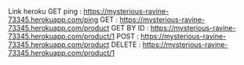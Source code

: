 Link heroku 
GET ping : https://mysterious-ravine-73345.herokuapp.com/ping
GET : https://mysterious-ravine-73345.herokuapp.com/product
GET BY ID : https://mysterious-ravine-73345.herokuapp.com/product/1
POST : https://mysterious-ravine-73345.herokuapp.com/product
DELETE : https://mysterious-ravine-73345.herokuapp.com/product/1
